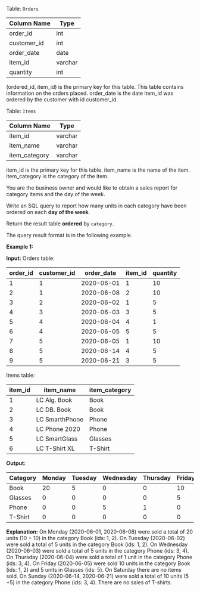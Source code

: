 ﻿
Table:  `Orders`


| Column Name   | Type    |
|-|-|
| order_id      | int     |
| customer_id   | int     |
| order_date    | date    | 
| item_id       | varchar |
| quantity      | int     |

(ordered_id, item_id) is the primary key for this table.
This table contains information on the orders placed.
order_date is the date item_id was ordered by the customer with id customer_id.

Table:  `Items`


| Column Name         | Type    |
|-|-|
| item_id             | varchar |
| item_name           | varchar |
| item_category       | varchar |

item_id is the primary key for this table.
item_name is the name of the item.
item_category is the category of the item.

You are the business owner and would like to obtain a sales report for category items and the day of the week.

Write an SQL query to report how many units in each category have been ordered on each  **day of the week**.

Return the result table  **ordered**  by  `category`.

The query result format is in the following example.

**Example 1:**

**Input:** 
Orders table:

| order_id   | customer_id  | order_date  | item_id      | quantity    |
|-|-|-|-|-|
| 1          | 1            | 2020-06-01  | 1            | 10          |
| 2          | 1            | 2020-06-08  | 2            | 10          |
| 3          | 2            | 2020-06-02  | 1            | 5           |
| 4          | 3            | 2020-06-03  | 3            | 5           |
| 5          | 4            | 2020-06-04  | 4            | 1           |
| 6          | 4            | 2020-06-05  | 5            | 5           |
| 7          | 5            | 2020-06-05  | 1            | 10          |
| 8          | 5            | 2020-06-14  | 4            | 5           |
| 9          | 5            | 2020-06-21  | 3            | 5           |

Items table:

| item_id    | item_name      | item_category |
|-|-|-|
| 1          | LC Alg. Book   | Book          |
| 2          | LC DB. Book    | Book          |
| 3          | LC SmarthPhone | Phone         |
| 4          | LC Phone 2020  | Phone         |
| 5          | LC SmartGlass  | Glasses       |
| 6          | LC T-Shirt XL  | T-Shirt       |

**Output:** 

| Category   | Monday    | Tuesday   | Wednesday | Thursday  | Friday    | Saturday  | Sunday    |
|-|-|-|-|-|-|-|-|
| Book       | 20        | 5         | 0         | 0         | 10        | 0         | 0         |
| Glasses    | 0         | 0         | 0         | 0         | 5         | 0         | 0         |
| Phone      | 0         | 0         | 5         | 1         | 0         | 0         | 10        |
| T-Shirt    | 0         | 0         | 0         | 0         | 0         | 0         | 0         |

**Explanation:** 
On Monday (2020-06-01, 2020-06-08) were sold a total of 20 units (10 + 10) in the category Book (ids: 1, 2).
On Tuesday (2020-06-02) were sold a total of 5 units in the category Book (ids: 1, 2).
On Wednesday (2020-06-03) were sold a total of 5 units in the category Phone (ids: 3, 4).
On Thursday (2020-06-04) were sold a total of 1 unit in the category Phone (ids: 3, 4).
On Friday (2020-06-05) were sold 10 units in the category Book (ids: 1, 2) and 5 units in Glasses (ids: 5).
On Saturday there are no items sold.
On Sunday (2020-06-14, 2020-06-21) were sold a total of 10 units (5 +5) in the category Phone (ids: 3, 4).
There are no sales of T-shirts.
